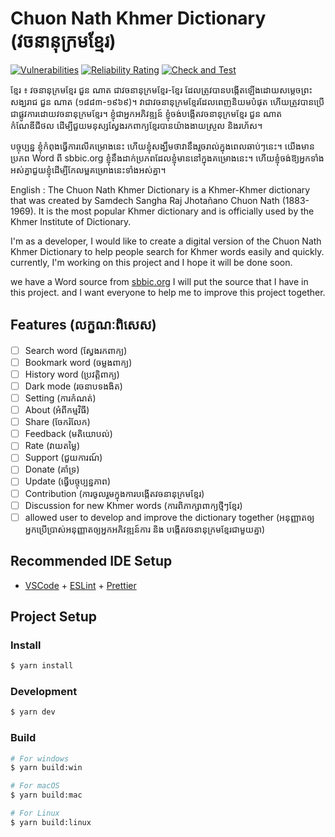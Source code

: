 # Chuon Nath Khmer Dictionary (វចនានុក្រមខ្មែរ)

[![Vulnerabilities](https://sonarcloud.io/api/project_badges/measure?project=vicheanath_chuonnath&metric=vulnerabilities)](https://sonarcloud.io/summary/new_code?id=vicheanath_chuonnath)
[![Reliability Rating](https://sonarcloud.io/api/project_badges/measure?project=vicheanath_chuonnath&metric=reliability_rating)](https://sonarcloud.io/summary/new_code?id=vicheanath_chuonnath)
[![Check and Test](https://github.com/vicheanath/chuonnath/actions/workflows/test.yml/badge.svg)](https://github.com/vicheanath/chuonnath/actions/workflows/test.yml)

ខ្មែរ​ ៖
វចនានុក្រមខ្មែរ ជួន ណាត ជាវចនានុក្រមខ្មែរ-ខ្មែរ ដែលត្រូវបានបង្កើតឡើងដោយសម្តេចព្រះសង្ឃរាជ ជួន ណាត (១៨៨៣-១៩៦៩)។ វា​ជា​វចនានុក្រម​ខ្មែរ​ដែល​ពេញ​និយម​បំផុត ហើយ​ត្រូវ​បាន​ប្រើ​ជា​ផ្លូវ​ការ​ដោយ​វចនានុក្រម​ខ្មែរ។
ខ្ញុំជាអ្នកអភិវឌ្ឍន៍ ខ្ញុំចង់បង្កើតវចនានុក្រមខ្មែរ ជួន ណាត កំណែឌីជីថល ដើម្បីជួយមនុស្សស្វែងរកពាក្យខ្មែរបានយ៉ាងងាយស្រួល និងរហ័ស។

បច្ចុប្បន្ន ខ្ញុំកំពុងធ្វើការលើគម្រោងនេះ ហើយខ្ញុំសង្ឃឹមថាវានឹងរួចរាល់ក្នុងពេលឆាប់ៗនេះ។
យើងមានប្រភព Word ពី sbbic.org ខ្ញុំនឹងដាក់ប្រភពដែលខ្ញុំមាននៅក្នុងគម្រោងនេះ។ ហើយខ្ញុំចង់ឱ្យអ្នកទាំងអស់គ្នាជួយខ្ញុំដើម្បីកែលម្អគម្រោងនេះទាំងអស់គ្នា។

English :
The Chuon Nath Khmer Dictionary is a Khmer-Khmer dictionary that was created by Samdech Sangha Raj Jhotañano Chuon Nath (1883-1969). It is the most popular Khmer dictionary and is officially used by the Khmer Institute of Dictionary.

I'm as a developer, I would like to create a digital version of the Chuon Nath Khmer Dictionary to help people search for Khmer words easily and quickly. currently, I'm working on this project and I hope it will be done soon.

we have a Word source from [sbbic.org](https://sbbic.org/2014/06/16/free-khmer-english-dictionary-download/) I will put the source that I have in this project. and I want everyone to help me to improve this project together.

## Features (លក្ខណៈពិសេស)

- [ ] Search word (ស្វែងរកពាក្យ)
- [ ] Bookmark word (ចម្លងពាក្យ)
- [ ] History word (ប្រវត្តិពាក្យ)
- [ ] Dark mode (រចនាបទងងិត)
- [ ] Setting (ការកំណត់)
- [ ] About (អំពីកម្មវិធី)
- [ ] Share (ចែករំលែក)
- [ ] Feedback (មតិយោបល់)
- [ ] Rate (វាយតម្លៃ)
- [ ] Support (ជួយការណ៍)
- [ ] Donate (គាំទ្រ)
- [ ] Update (ធ្វើបច្ចុប្បន្នភាព)
- [ ] Contribution (ការចូលរួមក្នុងការបង្កើតវចនានុក្រមខ្មែរ)
- [ ] Discussion for new Khmer words (ការពិភាក្សាពាក្យថ្មីៗខ្មែរ)
- [ ] allowed user to develop and improve the dictionary together (អនុញ្ញាតឲ្យអ្នកប្រើប្រាស់អនុញ្ញាតឲ្យអ្នកអភិវឌ្ឍន៍ការ និង បង្កើតវចនានុក្រមខ្មែរជាមួយគ្នា)

## Recommended IDE Setup

- [VSCode](https://code.visualstudio.com/) + [ESLint](https://marketplace.visualstudio.com/items?itemName=dbaeumer.vscode-eslint) + [Prettier](https://marketplace.visualstudio.com/items?itemName=esbenp.prettier-vscode)

## Project Setup

### Install

```bash
$ yarn install
```

### Development

```bash
$ yarn dev
```

### Build

```bash
# For windows
$ yarn build:win

# For macOS
$ yarn build:mac

# For Linux
$ yarn build:linux
```
